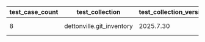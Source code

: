 | test_case_count | test_collection | test_collection_version | test_component | test_date | test_failed | test_details_link |
| --- | --- | --- | --- | --- | --- | --- |
| 8 | dettonville.git_inventory | 2025.7.30 | update_inventory | 2025-08-11T16:33:10Z | True | [test details](./update_inventory/test.results/test-results.md) |
